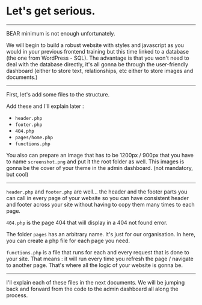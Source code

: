 # Let's get serious.

---

BEAR minimum is not enough unfortunately.

We will begin to build a robust website with styles and javascript as you would in your previous frontend training but this time linked to a database (the one from WordPress - SQL). The advantage is that you won't need to deal with the database directly, it's all gonna be through the user-friendly dashboard (either to store text, relationships, etc either to store images and documents.)

---

First, let's add some files to the structure.

Add these and I'll explain later :

- `header.php`
- `footer.php`
- `404.php`
- `pages/home.php`
- `functions.php`

You also can prepare an image that has to be 1200px / 900px that you have to name `screenshot.png` and put it the root folder as well. This images is gonna be the cover of your theme in the admin dashboard. (not mandatory, but cool)

---

`header.php` and `footer.php` are well... the header and the footer parts you can call in every page of your website so you can have consistent header and footer across your site without having to copy them many times to each page.

`404.php` is the page 404 that will display in a 404 not found error.

The folder `pages` has an arbitrary name. It's just for our organisation. In here, you can create a php file for each page you need.

`functions.php` is a file that runs for each and every request that is done to your site. That means : it will run every time you refresh the page / navigate to another page. That's where all the logic of your website is gonna be.

---

I'll explain each of these files in the next documents. We will be jumping back and forward from the code to the admin dashboard all along the process.
